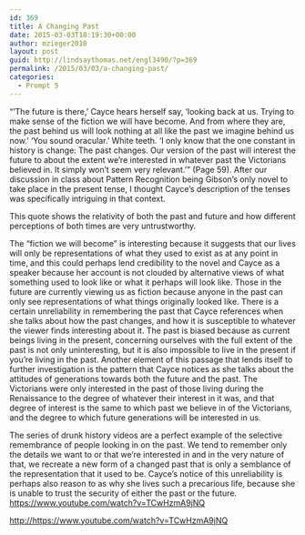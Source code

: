 ```yaml
---
id: 369
title: A Changing Past
date: 2015-03-03T18:19:30+00:00
author: mzieger2018
layout: post
guid: http://lindsaythomas.net/engl3490/?p=369
permalink: /2015/03/03/a-changing-past/
categories:
  - Prompt 5
---
```

“’The future is there,’ Cayce hears herself say, ‘looking back at us. Trying to make sense of the fiction we will have become. And from where they are, the past behind us will look nothing at all like the past we imagine behind us now.’ ‘You sound oracular.’ White teeth. ‘I only know that the one constant in history is change: The past changes. Our version of the past will interest the future to about the extent we’re interested in whatever past the Victorians believed in. It simply won’t seem very relevant.’” (Page 59). After our discussion in class about Pattern Recognition being Gibson’s only novel to take place in the present tense, I thought Cayce’s description of the tenses was specifically intriguing in that context.
  
This quote shows the relativity of both the past and future and how different perceptions of both times are very untrustworthy.

The “fiction we will become” is interesting because it suggests that our lives will only be representations of what they used to exist as at any point in time, and this could perhaps lend credibility to the novel and Cayce as a speaker because her account is not clouded by alternative views of what something used to look like or what it perhaps will look like. Those in the future are currently viewing us as fiction because anyone in the past can only see representations of what things originally looked like. There is a certain unreliability in remembering the past that Cayce references when she talks about how the past changes, and how it is susceptible to whatever the viewer finds interesting about it. The past is biased because as current beings living in the present, concerning ourselves with the full extent of the past is not only uninteresting, but it is also impossible to live in the present if you’re living in the past. Another element of this passage that lends itself to further investigation is the pattern that Cayce notices as she talks about the attitudes of generations towards both the future and the past. The Victorians were only interested in the past of those living during the Renaissance to the degree of whatever their interest in it was, and that degree of interest is the same to which past we believe in of the Victorians, and the degree to which future generations will be interested in us.
  
The series of drunk history videos are a perfect example of the selective remembrance of people looking in on the past. We tend to remember only the details we want to or that we’re interested in and in the very nature of that, we recreate a new form of a changed past that is only a semblance of the representation that it used to be. Cayce’s notice of this unreliability is perhaps also reason to as why she lives such a precarious life, because she is unable to trust the security of either the past or the future. https://www.youtube.com/watch?v=TCwHzmA9jNQ

<http://https://www.youtube.com/watch?v=TCwHzmA9jNQ>
